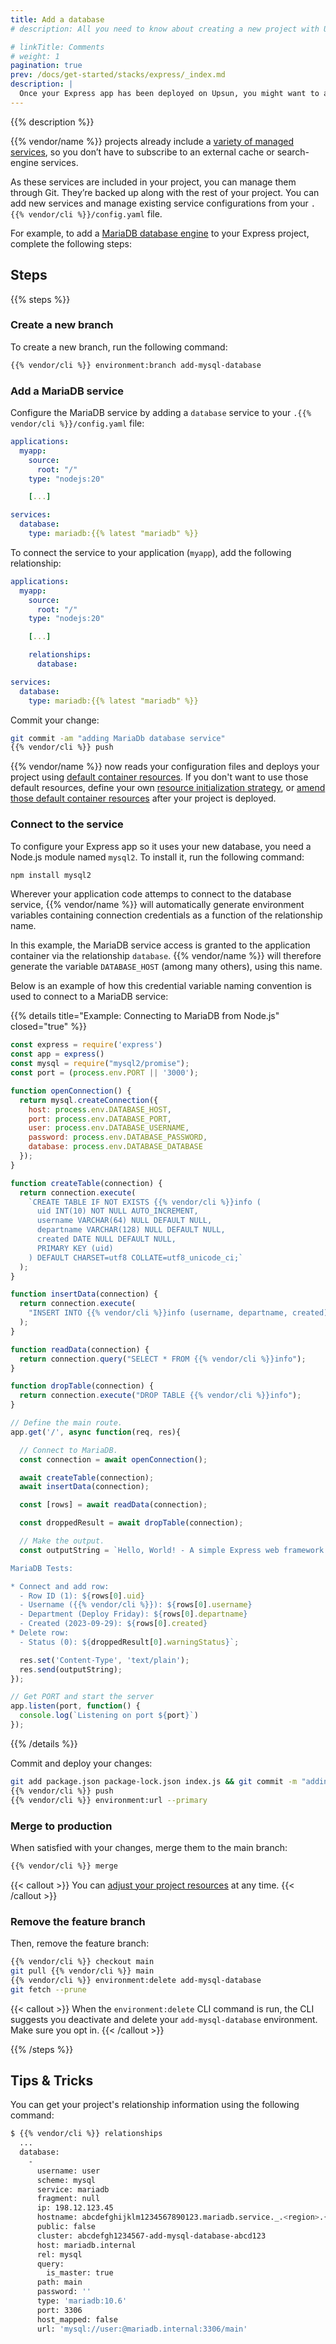 ```yaml
---
title: Add a database
# description: All you need to know about creating a new project with Upsun.

# linkTitle: Comments
# weight: 1
pagination: true
prev: /docs/get-started/stacks/express/_index.md
description: |
  Once your Express app has been deployed on Upsun, you might want to add a service to it.
---
```


{{% description %}}

{{% vendor/name %}} projects already include a [variety of managed services](/docs/add-services/_index.md#available-services), so you don’t have to subscribe to an external cache or search-engine services.

As these services are included in your project, you can manage them through Git.
They’re backed up along with the rest of your project.
You can add new services and manage existing service configurations from your `.{{% vendor/cli %}}/config.yaml` file.

For example, to add a [MariaDB database engine](/docs/add-services/mysql/_index.md) to your Express project, complete the following steps:

## Steps

{{% steps %}}

### Create a new branch

To create a new branch, run the following command:

```bash {filename="Terminal"}
{{% vendor/cli %}} environment:branch add-mysql-database
```

### Add a MariaDB service

Configure the MariaDB service by adding a `database` service to your `.{{% vendor/cli %}}/config.yaml` file:

```yaml {filename=".upsun/config.yaml"}
applications:
  myapp:
    source:
      root: "/"
    type: "nodejs:20"

    [...]

services:
  database:
    type: mariadb:{{% latest "mariadb" %}}
```

To connect the service to your application (``myapp``), add the following relationship:

```yaml {filename=".upsun/config.yaml"}
applications:
  myapp:
    source:
      root: "/"
    type: "nodejs:20"

    [...]

    relationships:
      database:

services:
  database:
    type: mariadb:{{% latest "mariadb" %}}
```

Commit your change:

```bash {filename="Terminal"}
git commit -am "adding MariaDb database service"
{{% vendor/cli %}} push
```

{{% vendor/name %}} now reads your configuration files and deploys your project using [default container resources](/docs/manage-resources/resource-init.md).
If you don't want to use those default resources,
define your own [resource initialization strategy](/docs/manage-resources/resource-init#specify-a-resource-initialization-strategy),
or [amend those default container resources](/docs/manage-resources/adjust-resources.md) after your project is deployed.

### Connect to the service

To configure your Express app so it uses your new database,
you need a Node.js module named `mysql2`.
To install it, run the following command:

```bash {filename="Terminal"}
npm install mysql2
```

Wherever your application code attemps to connect to the database service,
{{% vendor/name %}} will automatically generate environment variables containing connection credentials as a function of the relationship name.

In this example, the MariaDB service access is granted to the application container via the relationship `database`.
{{% vendor/name %}} will therefore generate the variable `DATABASE_HOST` (among many others), using this name.

Below is an example of how this credential variable naming convention is used to connect to a MariaDB service:

{{% details title="Example: Connecting to MariaDB from Node.js" closed="true" %}}

```javascript {filename="index.js"}
const express = require('express')
const app = express()
const mysql = require("mysql2/promise");
const port = (process.env.PORT || '3000');

function openConnection() {
  return mysql.createConnection({
    host: process.env.DATABASE_HOST,
    port: process.env.DATABASE_PORT,
    user: process.env.DATABASE_USERNAME,
    password: process.env.DATABASE_PASSWORD,
    database: process.env.DATABASE_DATABASE
  });
}

function createTable(connection) {
  return connection.execute(
    `CREATE TABLE IF NOT EXISTS {{% vendor/cli %}}info (
      uid INT(10) NOT NULL AUTO_INCREMENT,
      username VARCHAR(64) NULL DEFAULT NULL,
      departname VARCHAR(128) NULL DEFAULT NULL,
      created DATE NULL DEFAULT NULL,
      PRIMARY KEY (uid)
    ) DEFAULT CHARSET=utf8 COLLATE=utf8_unicode_ci;`
  );
}

function insertData(connection) {
  return connection.execute(
    "INSERT INTO {{% vendor/cli %}}info (username, departname, created) VALUES ('{{% vendor/cli %}}', 'Deploy Friday', '2023-09-29')"
  );
}

function readData(connection) {
  return connection.query("SELECT * FROM {{% vendor/cli %}}info");
}

function dropTable(connection) {
  return connection.execute("DROP TABLE {{% vendor/cli %}}info");
}

// Define the main route.
app.get('/', async function(req, res){

  // Connect to MariaDB.
  const connection = await openConnection();

  await createTable(connection);
  await insertData(connection);

  const [rows] = await readData(connection);

  const droppedResult = await dropTable(connection);

  // Make the output.
  const outputString = `Hello, World! - A simple Express web framework template for {{% vendor/name %}}

MariaDB Tests:

* Connect and add row:
  - Row ID (1): ${rows[0].uid}
  - Username ({{% vendor/cli %}}): ${rows[0].username}
  - Department (Deploy Friday): ${rows[0].departname}
  - Created (2023-09-29): ${rows[0].created}
* Delete row:
  - Status (0): ${droppedResult[0].warningStatus}`;

  res.set('Content-Type', 'text/plain');
  res.send(outputString);
});

// Get PORT and start the server
app.listen(port, function() {
  console.log(`Listening on port ${port}`)
});
```

{{% /details %}}

Commit and deploy your changes:

```bash {filename="Terminal"}
git add package.json package-lock.json index.js && git commit -m "adding MariaDb database service"
{{% vendor/cli %}} push
{{% vendor/cli %}} environment:url --primary
```

### Merge to production

When satisfied with your changes, merge them to the main branch:

```bash {filename="Terminal"}
{{% vendor/cli %}} merge
```

{{< callout >}}
You can [adjust your project resources](/docs/manage-resources/adjust-resources.md) at any time.
{{< /callout >}}

### Remove the feature branch

Then, remove the feature branch:

```bash {filename="Terminal"}
{{% vendor/cli %}} checkout main
git pull {{% vendor/cli %}} main
{{% vendor/cli %}} environment:delete add-mysql-database
git fetch --prune
```

{{< callout >}}
When the `environment:delete` CLI command is run, the CLI suggests you deactivate and delete your `add-mysql-database` environment.
Make sure you opt in.
{{< /callout >}}

{{% /steps %}}

## Tips & Tricks

You can get your project's relationship information using the following command:

```bash {location="Terminal"}
$ {{% vendor/cli %}} relationships
  ...
  database:
    -
      username: user
      scheme: mysql
      service: mariadb
      fragment: null
      ip: 198.12.123.45
      hostname: abcdefghijklm1234567890123.mariadb.service._.<region>.{{< vendor/urlraw "hostname" >}}
      public: false
      cluster: abcdefgh1234567-add-mysql-database-abcd123
      host: mariadb.internal
      rel: mysql
      query:
        is_master: true
      path: main
      password: ''
      type: 'mariadb:10.6'
      port: 3306
      host_mapped: false
      url: 'mysql://user:@mariadb.internal:3306/main'
```
